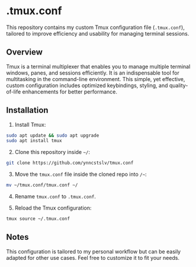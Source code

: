 # .tmux.conf

This repository contains my custom Tmux configuration file (`.tmux.conf`), tailored to improve efficiency and usability for managing terminal sessions.

## Overview

Tmux is a terminal multiplexer that enables you to manage multiple terminal windows, panes, and sessions efficiently. It is an indispensable tool for multitasking in the command-line environment. This simple, yet effective, custom configuration includes optimized keybindings, styling, and quality-of-life enhancements for better performance.

## Installation

1. Install Tmux:

```bash
sudo apt update && sudo apt upgrade
sudo apt install tmux
```

2. Clone this repository inside `~/`:

```bash
git clone https://github.com/ynncstslv/tmux.conf
```

3. Move the `tmux.conf` file inside the cloned repo into `/~`:

```bash
mv ~/tmux.conf/tmux.conf ~/
```

4. Rename `tmux.conf` to `.tmux.conf`.

5. Reload the Tmux configuration:

```bash
tmux source ~/.tmux.conf
```

## Notes

This configuration is tailored to my personal workflow but can be easily adapted for other use cases. Feel free to customize it to fit your needs.
